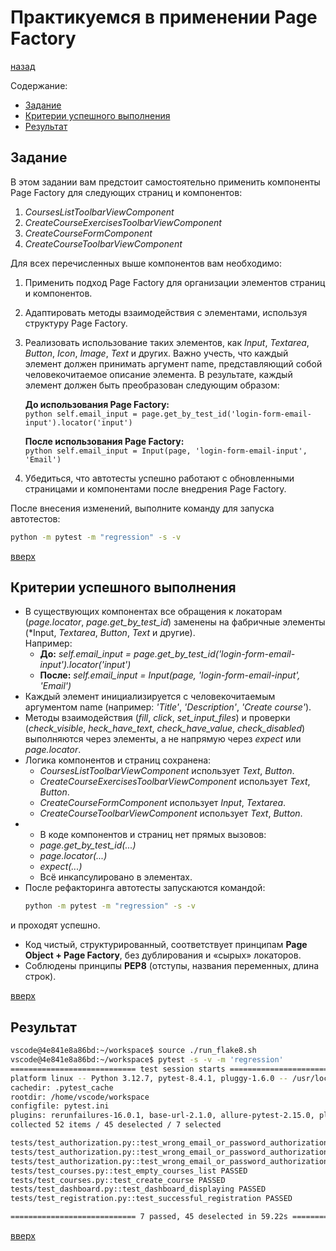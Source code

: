 # Практикуемся в применении Page Factory
[назад](./readme.md)

Содержание:
- [Задание](#задание)
- [Критерии успешного выполнения](#критерии-успешного-выполнения)
- [Результат](#результат)

## Задание
В этом задании вам предстоит самостоятельно применить компоненты Page Factory для следующих страниц и компонентов:
1. *CoursesListToolbarViewComponent*
2. *CreateCourseExercisesToolbarViewComponent*
3. *CreateCourseFormComponent*
4. *CreateCourseToolbarViewComponent*

Для всех перечисленных выше компонентов вам необходимо:
1. Применить подход Page Factory для организации элементов страниц и компонентов.
2. Адаптировать методы взаимодействия с элементами, используя структуру Page Factory.
3. Реализовать использование таких элементов, как *Input*, *Textarea*, *Button*, *Icon*, *Image*, *Text* и других. Важно учесть, что каждый элемент должен принимать аргумент name, представляющий собой человекочитаемое описание элемента. В результате, каждый элемент должен быть преобразован следующим образом:

    **До использования Page Factory:**  
        ```python
        self.email_input = page.get_by_test_id('login-form-email-input').locator('input')
        ```

    **После использования Page Factory:**  
        ```python
        self.email_input = Input(page, 'login-form-email-input', 'Email')
        ```
4. Убедиться, что автотесты успешно работают с обновленными страницами и компонентами после внедрения Page Factory.

После внесения изменений, выполните команду для запуска автотестов:
```sh
python -m pytest -m "regression" -s -v
```

[вверх](#практикуемся-в-применении-page-factory)


## Критерии успешного выполнения
- В существующих компонентах все обращения к локаторам (*page.locator*, *page.get_by_test_id*) заменены на 
фабричные элементы (*Input, *Textarea*, *Button*, *Text* и другие).  
Например:  
    - **До:** *self.email_input = page.get_by_test_id('login-form-email-input').locator('input')*  
    - **После:** *self.email_input = Input(page, 'login-form-email-input', 'Email')*
- Каждый элемент инициализируется с человекочитаемым аргументом name (например: *'Title'*, *'Description'*, *'Create course'*).
- Методы взаимодействия (*fill*, *click*, *set_input_files*) и проверки (*check_visible*, *heck_have_text*, *check_have_value*, *check_disabled*) выполняются через элементы, а не напрямую через *expect* или *page.locator*.
- Логика компонентов и страниц сохранена:
    - *CoursesListToolbarViewComponent* использует *Text*, *Button*.
    - *CreateCourseExercisesToolbarViewComponent* использует *Text*, *Button*.
    - *CreateCourseFormComponent* использует *Input*, *Textarea*.
    - *CreateCourseToolbarViewComponent* использует *Text*, *Button*.
-   - В коде компонентов и страниц нет прямых вызовов:
    - *page.get_by_test_id(...)*
    - *page.locator(...)*
    - *expect(...)*
    - Всё инкапсулировано в элементах.
- После рефакторинга автотесты запускаются командой:
    ```sh
    python -m pytest -m "regression" -s -v
    ```
                  
и проходят успешно.
- Код чистый, структурированный, соответствует принципам **Page Object + Page Factory**, без дублирования и «сырых» локаторов.
- Соблюдены принципы **PEP8** (отступы, названия переменных, длина строк).

[вверх](#практикуемся-в-применении-page-factory)


## Результат

```sh
vscode@4e841e8a86bd:~/workspace$ source ./run_flake8.sh 
vscode@4e841e8a86bd:~/workspace$ pytest -s -v -m 'regression'
============================ test session starts ===============================
platform linux -- Python 3.12.7, pytest-8.4.1, pluggy-1.6.0 -- /usr/local/bin/python3.12
cachedir: .pytest_cache
rootdir: /home/vscode/workspace
configfile: pytest.ini
plugins: rerunfailures-16.0.1, base-url-2.1.0, allure-pytest-2.15.0, playwright-0.7.1
collected 52 items / 45 deselected / 7 selected

tests/test_authorization.py::test_wrong_email_or_password_authorization[user.name@gmail.com-password] PASSED
tests/test_authorization.py::test_wrong_email_or_password_authorization[user.name@gmail.com-  ] PASSED
tests/test_authorization.py::test_wrong_email_or_password_authorization[  -password] PASSED
tests/test_courses.py::test_empty_courses_list PASSED
tests/test_courses.py::test_create_course PASSED
tests/test_dashboard.py::test_dashboard_displaying PASSED
tests/test_registration.py::test_successful_registration PASSED

============================ 7 passed, 45 deselected in 59.22s =================
```

[вверх](#практикуемся-в-применении-page-factory)